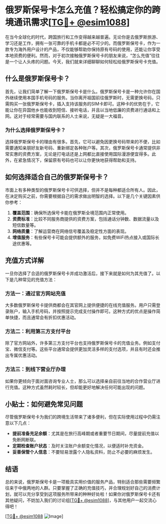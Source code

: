 # 俄罗斯保号卡怎么充值？轻松搞定你的跨境通讯需求[[TG💪+ @esim1088](https://t.me/s/esim1088)]

在当今全球化的时代，跨国旅行和工作变得越来越普遍。无论你是去俄罗斯旅游、学习还是工作，拥有一张可靠的手机卡都是必不可少的。而俄罗斯保号卡，作为一款专为海外用户设计的产品，不仅能够帮助你保持原有号码的使用，还能让你享受本地资费的便利。然而，对于初次接触俄罗斯保号卡的朋友来说，“怎么充值”往往是一个让人头疼的问题。今天，我们就来详细聊聊如何轻松给俄罗斯保号卡充值。

## 什么是俄罗斯保号卡？

首先，让我们简单了解一下俄罗斯保号卡是什么。俄罗斯保号卡是一种允许你在国外继续使用本国手机号码的服务。当你离开祖国前往俄罗斯时，无需更换号码，只需购买一张俄罗斯保号卡，插入支持该服务的SIM卡即可。这种卡的优势在于，它能让你在异国他乡也能收到短信、接听电话，并且以当地低廉的资费进行通话和上网。这对于经常需要与国内联系的人士来说，无疑是一大福音。

### 为什么选择俄罗斯保号卡？

选择俄罗斯保号卡的理由有很多。首先，它可以避免因更换号码带来的不便，比如需要通知亲朋好友新号码、重新绑定各种账户等。其次，俄罗斯保号卡通常提供非常实惠的资费方案，无论是打电话还是上网都比直接使用国际漫游便宜得多。此外，在紧急情况下，保留原有号码也可以让你更快地获得帮助和支持。

## 如何选择适合自己的俄罗斯保号卡？

市面上有多种类型的俄罗斯保号卡可供选择，但并不是每种都适合所有人。因此，在决定购买之前，你需要根据自己的需求做出明智的选择。以下是几个关键因素供你参考：

1. **覆盖范围**：确保所选保号卡能在俄罗斯全境范围内正常使用。
2. **资费标准**：比较不同服务商提供的资费方案，包括通话分钟数、数据流量以及短信数量等。
3. **网络质量**：了解运营商在网络信号覆盖及稳定性方面的表现。
4. **增值服务**：有些保号卡可能会提供额外的服务，如免费WiFi热点接入或国际长途优惠等。

## 充值方式详解

一旦你选择了合适的俄罗斯保号卡并成功激活后，接下来就是如何为其充值了。以下是几种常见的充值方法：

### 方法一：通过官方网站充值

大多数俄罗斯保号卡提供商都会在其官网上提供便捷的在线充值服务。用户只需登录账户，输入手机号码，并按照提示完成支付操作即可。这种方式的优点是操作简单快捷，而且通常会有折扣优惠活动。

### 方法二：利用第三方支付平台

除了官方网站外，许多第三方支付平台也支持俄罗斯保号卡的充值业务。例如支付宝、微信支付等。这些平台通常会提供更加灵活多样的支付选项，并且有时还会推出专属优惠活动。

### 方法三：到线下营业厅办理

如果你更倾向于面对面咨询专业人士，那么可以选择亲自前往当地的合作营业厅进行充值。这种方式虽然耗时较长，但却能更好地解决任何可能出现的问题。

## 小贴士：如何避免常见问题

尽管俄罗斯保号卡为我们的跨境生活带来了诸多便利，但在实际使用过程中仍需注意以下几点：

- **提前准备充足余额**：尤其是在旅行高峰期或者重要节日期间，尽量提前充值以免断网断联。
- **定期检查账户状态**：及时关注账户余额变化情况，以便适时补充资金。
- **妥善保管个人信息**：不要轻易泄露个人隐私资料，防止不必要的麻烦发生。

## 结语

总的来说，俄罗斯保号卡是一项极具实用价值的服务产品，特别适合那些需要频繁往来于中俄两地的人群。只要掌握了正确的充值技巧，并合理规划好自己的消费计划，就可以充分享受到这项服务所带来的种种好处啦！如果你对俄罗斯保号卡还有其他疑问，不妨加入我们的讨论组[[TG💪+ @esim1088](https://t.me/s/esim1088)]，与其他用户一起交流心得吧！

[[TG💪+ @esim1088](https://t.me/s/esim1088) ![Image](https://i.postimg.cc/4NQfJmqS/Snipaste-2025-05-13-00-14-12.png)]